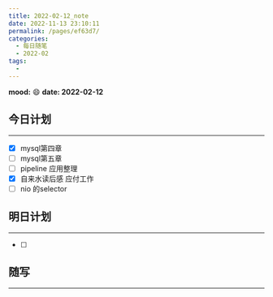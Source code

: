 ```yaml
---
title: 2022-02-12_note
date: 2022-11-13 23:10:11
permalink: /pages/ef63d7/
categories:
  - 每日随笔
  - 2022-02
tags:
  - 
---
```

**mood:** :smile:  									**date: 2022-02-12**  
## 今日计划  
------
- [x]  mysql第四章
- [ ]  mysql第五章
- [ ] pipeline 应用整理
- [x] 自来水读后感 应付工作
- [ ] nio 的selector
## 明日计划  
------
- [ ]  
## 随写 
------
